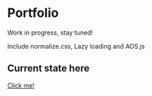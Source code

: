 # Portfolio

Work in progress, stay tuned!

Include normalize.css, Lazy loading and AOS.js

## Current state here
[Click me!](https://ereburg.github.io/portfolio/app/dist)